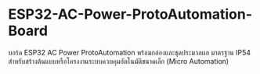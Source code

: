 # ESP32-AC-Power-ProtoAutomation-Board
บอร์ด ESP32 AC Power ProtoAutomation พร้อมกล่องและชุดประมวลผล มาตรฐาน IP54 สำหรับสร้างต้นแบบหรือโครงงานระบบควบคุมอัตโนมัติขนาดเล็ก (Micro Automation) 
